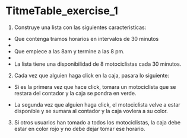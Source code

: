 # TitmeTable_exercise_1
1) Construye una lista con las siguientes caracteristicas: 

- Que contenga tramos horarios en intervalos de 30 minutos
- 
- Que empiece a las 8am y termine a las 8 pm. 
- 
- La lista tiene una disponibilidad de 8 motociclistas cada 30 minutos.


2) Cada vez que alguien haga click en la caja, pasara lo siguiente:

  - Si es la primera vez que hace click, tomara un motociclista que se 
    restara del contador y la caja se pondra en verde.
  
  - La segunda vez que alguien haga click, el motociclista velve a estar
    disponible y se sumara al contador y la caja vovlera a su color.
    
 
3) Si otros usuarios han tomado a todos los motociclistas, la caja debe 
   estar en color rojo y no debe dejar tomar ese horario.
